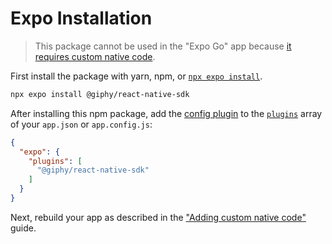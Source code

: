# Expo Installation

> This package cannot be used in the "Expo Go" app
> because [it requires custom native code](https://docs.expo.dev/workflow/customizing/).

First install the package with yarn, npm, or [`npx expo install`](https://docs.expo.dev/more/expo-cli/#install).

```sh
npx expo install @giphy/react-native-sdk
```

After installing this npm package, add the [config plugin](https://docs.expo.io/guides/config-plugins/) to
the [`plugins`](https://docs.expo.io/versions/latest/config/app/#plugins) array of your `app.json` or `app.config.js`:

```json
{
  "expo": {
    "plugins": [
      "@giphy/react-native-sdk"
    ]
  }
}
```

Next, rebuild your app as described in the ["Adding custom native code"](https://docs.expo.dev/workflow/customizing/)
guide.

